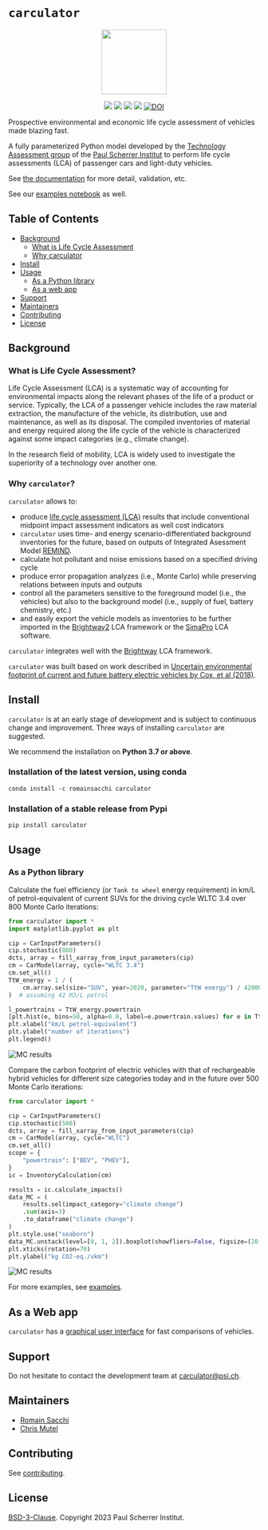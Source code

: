 # ``carculator``

<p align="center">
  <img style="height:130px;" src="https://github.com/romainsacchi/carculator/blob/master/docs/_static/img/mediumsmall.png">
</p>

<p align="center">
  <a href="https://badge.fury.io/py/carculator" target="_blank"><img src="https://badge.fury.io/py/carculator.svg"></a>
  <a href="https://github.com/romainsacchi/carculator" target="_blank"><img src="https://github.com/romainsacchi/carculator/actions/workflows/main.yml/badge.svg?branch=master"></a>
  <a href="https://coveralls.io/github/romainsacchi/carculator" target="_blank"><img src="https://coveralls.io/repos/github/romainsacchi/carculator/badge.svg"></a>
  <a href="https://carculator.readthedocs.io/en/latest/" target="_blank"><img src="https://readthedocs.org/projects/carculator/badge/?version=latest"></a>
  <a href="https://doi.org/10.5281/zenodo.3778259"><img src="https://zenodo.org/badge/DOI/10.5281/zenodo.3778259.svg" alt="DOI"></a>
</p>

Prospective environmental and economic life cycle assessment of vehicles made blazing fast.

A fully parameterized Python model developed by the [Technology Assessment group](https://www.psi.ch/en/ta) of the
[Paul Scherrer Institut](https://www.psi.ch/en) to perform life cycle assessments (LCA) of passenger cars and light-duty vehicles.

See [the documentation](https://carculator.readthedocs.io/en/latest/index.html) for more detail, validation, etc.

See our [examples notebook](https://github.com/romainsacchi/carculator/blob/master/examples/Examples.ipynb) as well.

## Table of Contents

- [Background](#background)
  - [What is Life Cycle Assessment](#what-is-life-cycle-assessment)
  - [Why carculator](#why-carculator)
- [Install](#install)
- [Usage](#usage)
  - [As a Python library](#as-a-python-library)
  - [As a web app](#as-a-web-app)
- [Support](#support)
- [Maintainers](#maintainers)
- [Contributing](#contributing)
- [License](#license)

## Background

### What is Life Cycle Assessment?

Life Cycle Assessment (LCA) is a systematic way of accounting for environmental impacts along the relevant phases of the life of a product or service.
Typically, the LCA of a passenger vehicle includes the raw material extraction, the manufacture of the vehicle, its distribution, use and maintenance, as well as its disposal.
The compiled inventories of material and energy required along the life cycle of the vehicle is characterized against some impact categories (e.g., climate change).

In the research field of mobility, LCA is widely used to investigate the superiority of a technology over another one.

### Why ``carculator``?

``carculator`` allows to:
* produce [life cycle assessment (LCA)](https://en.wikipedia.org/wiki/Life-cycle_assessment) results that include conventional midpoint impact assessment indicators as well cost indicators
*  ``carculator`` uses time- and energy scenario-differentiated background inventories for the future, based on outputs of Integrated Asessment Model [REMIND](https://www.pik-potsdam.de/research/transformation-pathways/models/remind/remind).
* calculate hot pollutant and noise emissions based on a specified driving cycle
* produce error propagation analyzes (i.e., Monte Carlo) while preserving relations between inputs and outputs
* control all the parameters sensitive to the foreground model (i.e., the vehicles) but also to the background model
(i.e., supply of fuel, battery chemistry, etc.)
* and easily export the vehicle models as inventories to be further imported in the [Brightway2](https://brightwaylca.org/) LCA framework
  or the [SimaPro](https://www.simapro.com/) LCA software.

``carculator`` integrates well with the [Brightway](https://brightwaylca.org/) LCA framework.

``carculator`` was built based on work described in [Uncertain environmental footprint of current and future battery electric vehicles by Cox, et al (2018)](https://pubs.acs.org/doi/abs/10.1021/acs.est.8b00261).

## Install

``carculator`` is at an early stage of development and is subject to continuous change and improvement.
Three ways of installing ``carculator`` are suggested.

We recommend the installation on **Python 3.7 or above**.

### Installation of the latest version, using conda

    conda install -c romainsacchi carculator

### Installation of a stable release from Pypi

    pip install carculator

## Usage

### As a Python library

Calculate the fuel efficiency (or ``Tank to wheel`` energy requirement) in km/L of petrol-equivalent of current SUVs for the driving cycle WLTC 3.4
over 800 Monte Carlo iterations:

```python
from carculator import *
import matplotlib.pyplot as plt

cip = CarInputParameters()
cip.stochastic(800)
dcts, array = fill_xarray_from_input_parameters(cip)
cm = CarModel(array, cycle="WLTC 3.4")
cm.set_all()
TtW_energy = 1 / (
    cm.array.sel(size="SUV", year=2020, parameter="TtW energy") / 42000
)  # assuming 42 MJ/L petrol

l_powertrains = TtW_energy.powertrain
[plt.hist(e, bins=50, alpha=0.8, label=e.powertrain.values) for e in TtW_energy]
plt.xlabel("km/L petrol-equivalent")
plt.ylabel("number of iterations")
plt.legend()
```

![MC results](https://github.com/romainsacchi/carculator/blob/master/docs/_static/img/stochastic_example_ttw.png)

Compare the carbon footprint of electric vehicles with that of rechargeable hybrid vehicles for different size categories today and in the future
over 500 Monte Carlo iterations:

```python
from carculator import *

cip = CarInputParameters()
cip.stochastic(500)
dcts, array = fill_xarray_from_input_parameters(cip)
cm = CarModel(array, cycle="WLTC")
cm.set_all()
scope = {
    "powertrain": ["BEV", "PHEV"],
}
ic = InventoryCalculation(cm)

results = ic.calculate_impacts()
data_MC = (
    results.sel(impact_category="climate change")
    .sum(axis=3)
    .to_dataframe("climate change")
)
plt.style.use("seaborn")
data_MC.unstack(level=[0, 1, 2]).boxplot(showfliers=False, figsize=(20, 5))
plt.xticks(rotation=70)
plt.ylabel("kg CO2-eq./vkm")
```

![MC results](https://github.com/romainsacchi/carculator/blob/master/docs/_static/img/example_stochastic_BEV_PHEV.png)

For more examples, see [examples](https://github.com/romainsacchi/carculator/blob/master/examples/Examples.ipynb).

## As a Web app

``carculator`` has a [graphical user interface](https://carculator.psi.ch) for fast comparisons of vehicles.

## Support

Do not hesitate to contact the development team at [carculator@psi.ch](mailto:carculator@psi.ch).

## Maintainers

* [Romain Sacchi](https://github.com/romainsacchi)
* [Chris Mutel](https://github.com/cmutel/)

## Contributing

See [contributing](https://github.com/romainsacchi/carculator/blob/master/CONTRIBUTING.md).

## License

[BSD-3-Clause](https://github.com/romainsacchi/carculator/blob/master/LICENSE). Copyright 2023 Paul Scherrer Institut.
